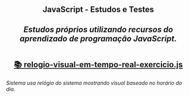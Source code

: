 <h2 align="center">JavaScript - Estudos e Testes
<i><h4 align="center">Estudos próprios utilizando recursos do aprendizado de programação JavaScript.</i> 


##   

[📚 relogio-visual-em-tempo-real-exercicio.js](https://github.com/LucasABFranco/JavaScript_Estudos_e_Testes/blob/main/script-relogio-visual-em-tempo-real-exercicio.js)<h6>Sistema usa relógio do sistema mostrando visual baseado no horário do dia.</h6>
